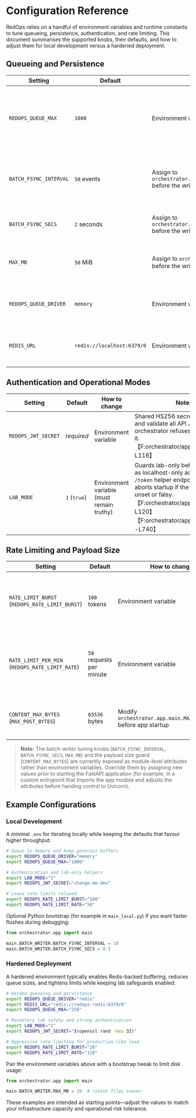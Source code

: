 # Configuration Reference

RedOps relies on a handful of environment variables and runtime constants to
tune queueing, persistence, authentication, and rate limiting. This document
summarises the supported knobs, their defaults, and how to adjust them for
local development versus a hardened deployment.

## Queueing and Persistence

| Setting | Default | How to change | Notes |
| --- | --- | --- | --- |
| `REDOPS_QUEUE_MAX` | `1000` | Environment variable | Maximum number of pending events per run queue in both the in-memory and Redis-backed buses. Values ≤ 0 fall back to 1000 for in-memory queues and remove the cap for Redis streams.【F:orchestrator/app/jobs.py†L24-L49】【F:orchestrator/app/redis_bus.py†L23-L41】 |
| `BATCH_FSYNC_INTERVAL` | `50` events | Assign to `orchestrator.app.main.BATCH_WRITER.BATCH_FSYNC_INTERVAL` before the writer starts | Controls how many events are buffered before forcing a flush to disk. Exposed as a class attribute on the batch writer; there is currently no environment variable hook.【F:orchestrator/app/jobs.py†L90-L149】 |
| `BATCH_FSYNC_SECS` | `2` seconds | Assign to `orchestrator.app.main.BATCH_WRITER.BATCH_FSYNC_SECS` before the writer starts | Maximum wall-clock interval between flushes regardless of batch size.【F:orchestrator/app/jobs.py†L90-L149】 |
| `MAX_MB` | `50` MiB | Assign to `orchestrator.app.main.BATCH_WRITER.MAX_MB` before the writer starts | Upper bound for a single NDJSON file produced by the batch writer; rotation happens when the limit is exceeded.【F:orchestrator/app/jobs.py†L90-L149】 |
| `REDOPS_QUEUE_DRIVER` | `memory` | Environment variable | Selects the queue backend. Use `redis` to enable the Redis stream implementation.【F:orchestrator/app/main.py†L166-L179】 |
| `REDIS_URL` | `redis://localhost:6379/0` | Environment variable | Connection string used when `REDOPS_QUEUE_DRIVER=redis`. Supports authentication and alternate databases.【F:orchestrator/app/redis_bus.py†L23-L47】 |

## Authentication and Operational Modes

| Setting | Default | How to change | Notes |
| --- | --- | --- | --- |
| `REDOPS_JWT_SECRET` | _required_ | Environment variable | Shared HS256 secret used to sign and validate all API JWTs. The orchestrator refuses to start without it.【F:orchestrator/app/auth.py†L32-L116】 |
| `LAB_MODE` | `1` (`true`) | Environment variable (must remain truthy) | Guards lab-only behaviours such as localhost-only access and the `/token` helper endpoint. The server aborts startup if the variable is unset or falsy.【F:orchestrator/app/main.py†L1-L120】【F:orchestrator/app/main.py†L680-L740】 |

## Rate Limiting and Payload Size

| Setting | Default | How to change | Notes |
| --- | --- | --- | --- |
| `RATE_LIMIT_BURST` (`REDOPS_RATE_LIMIT_BURST`) | `100` tokens | Environment variable | Token bucket size for write endpoints. Values ≤ 0 disable rate limiting.【F:orchestrator/app/main.py†L205-L218】【F:orchestrator/app/main.py†L308-L364】 |
| `RATE_LIMIT_PER_MIN` (`REDOPS_RATE_LIMIT_RATE`) | `50` requests per minute | Environment variable | Refill rate for the token bucket shared by each `(run_id, agent_id)` pair. Setting ≤ 0 disables rate limiting.【F:orchestrator/app/main.py†L205-L218】【F:orchestrator/app/main.py†L308-L364】 |
| `CONTENT_MAX_BYTES` (`MAX_POST_BYTES`) | `65536` bytes | Modify `orchestrator.app.main.MAX_POST_BYTES` before app startup | Hard cap enforced on all POST request bodies; payloads above the limit are rejected with HTTP 413.【F:orchestrator/app/main.py†L205-L364】 |

> **Note:** The batch-writer tuning knobs (`BATCH_FSYNC_INTERVAL`, `BATCH_FSYNC_SECS`,
> `MAX_MB`) and the payload size guard (`CONTENT_MAX_BYTES`) are currently exposed as
> module-level attributes rather than environment variables. Override them by
> assigning new values prior to starting the FastAPI application (for example, in a
> custom entrypoint that imports the app module and adjusts the attributes before
> handing control to Uvicorn).

## Example Configurations

### Local Development

A minimal `.env` for iterating locally while keeping the defaults that favour
higher throughput:

```bash
# Queue in memory and keep generous buffers
export REDOPS_QUEUE_DRIVER="memory"
export REDOPS_QUEUE_MAX="1000"

# Authentication and lab-only helpers
export LAB_MODE="1"
export REDOPS_JWT_SECRET="change-me-dev"

# Leave rate limits relaxed
export REDOPS_RATE_LIMIT_BURST="100"
export REDOPS_RATE_LIMIT_RATE="50"
```

Optional Python bootstrap (for example in `main_local.py`) if you want faster
flushes during debugging:

```python
from orchestrator.app import main

main.BATCH_WRITER.BATCH_FSYNC_INTERVAL = 10
main.BATCH_WRITER.BATCH_FSYNC_SECS = 0.5
```

### Hardened Deployment

A hardened environment typically enables Redis-backed buffering, reduces queue
sizes, and tightens limits while keeping lab safeguards enabled:

```bash
# Harden queueing and persistence
export REDOPS_QUEUE_DRIVER="redis"
export REDIS_URL="redis://redops-redis:6379/0"
export REDOPS_QUEUE_MAX="250"

# Mandatory lab safety and strong authentication
export LAB_MODE="1"
export REDOPS_JWT_SECRET="$(openssl rand -hex 32)"

# Aggressive rate limiting for production-like load
export REDOPS_RATE_LIMIT_BURST="20"
export REDOPS_RATE_LIMIT_RATE="120"
```

Pair the environment variables above with a bootstrap tweak to limit disk usage:

```python
from orchestrator.app import main

main.BATCH_WRITER.MAX_MB = 10  # rotate files sooner
```

These examples are intended as starting points—adjust the values to match your
infrastructure capacity and operational risk tolerance.

